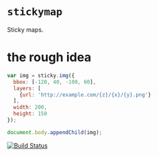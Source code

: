 # `stickymap`

Sticky maps.

# the rough idea

```js
var img = sticky.img({
  bbox: [-120, 40, -100, 60],
  layers: [
    {url: 'http://example.com/{z}/{x}/{y}.png'}
  ],
  width: 200,
  height: 150
});

document.body.appendChild(img);
```

[![Build Status](https://travis-ci.org/tschaub/stickymap.svg?branch=master)](https://travis-ci.org/tschaub/stickymap)
